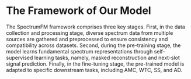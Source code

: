 # The Framework of Our Model
The SpectrumFM framework comprises three key stages. First, in the data collection and processing stage, diverse
spectrum data from multiple sources are gathered and preprocessed to ensure consistency and compatibility across datasets.
Second, during the pre-training stage, the model learns fundamental spectrum representations through self-supervised learning
tasks, namely, masked reconstruction and next-slot signal prediction. Finally, in the fine-tuning stage, the pre-trained model is
adapted to specific downstream tasks, including AMC, WTC, SS, and AD.
